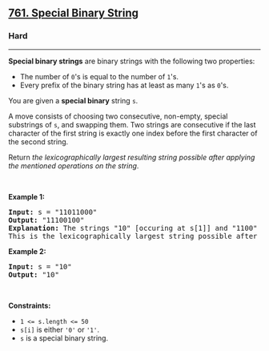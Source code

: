 <h2><a href="https://leetcode.com/problems/special-binary-string/">761. Special Binary String</a></h2><h3>Hard</h3><hr><div><p><strong>Special binary strings</strong> are binary strings with the following two properties:</p>

<ul>
	<li>The number of <code>0</code>'s is equal to the number of <code>1</code>'s.</li>
	<li>Every prefix of the binary string has at least as many <code>1</code>'s as <code>0</code>'s.</li>
</ul>

<p>You are given a <strong>special binary</strong> string <code>s</code>.</p>

<p>A move consists of choosing two consecutive, non-empty, special substrings of <code>s</code>, and swapping them. Two strings are consecutive if the last character of the first string is exactly one index before the first character of the second string.</p>

<p>Return <em>the lexicographically largest resulting string possible after applying the mentioned operations on the string</em>.</p>

<p>&nbsp;</p>
<p><strong>Example 1:</strong></p>

<pre><strong>Input:</strong> s = "11011000"
<strong>Output:</strong> "11100100"
<strong>Explanation:</strong> The strings "10" [occuring at s[1]] and "1100" [at s[3]] are swapped.
This is the lexicographically largest string possible after some number of swaps.
</pre>

<p><strong>Example 2:</strong></p>

<pre><strong>Input:</strong> s = "10"
<strong>Output:</strong> "10"
</pre>

<p>&nbsp;</p>
<p><strong>Constraints:</strong></p>

<ul>
	<li><code>1 &lt;= s.length &lt;= 50</code></li>
	<li><code>s[i]</code> is either <code>'0'</code> or <code>'1'</code>.</li>
	<li><code>s</code> is a special binary string.</li>
</ul>
</div>